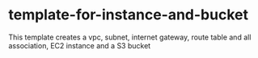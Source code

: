 # template-for-instance-and-bucket
This template creates a vpc, subnet, internet gateway, route table and all association, EC2 instance and a S3 bucket
